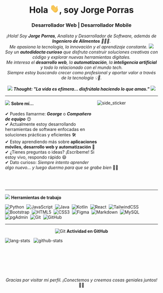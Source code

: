 <h1 align="center">Hola <img src="https://raw.githubusercontent.com/ABSphreak/ABSphreak/master/gifs/Hi.gif" width="30px">, soy Jorge Porras</h1>
<h3 align="center">Desarrollador Web | Desarrollador Mobile</h3>

<p align="center">
  <em>
    ¡Hola! Soy <b>Jorge Porras</b>, Analista y Desarrollador de Software, además de <b>Ingeniero de Alimentos</b> 🧪👨‍💻.<br>
    Me apasiona la tecnología, la innovación y el aprendizaje constante. <img src="https://github.com/TheDudeThatCode/TheDudeThatCode/blob/master/Assets/Developer.gif" width="30px"> <br>
    Soy un <b>autodidacta curioso</b> que disfruta construir soluciones creativas con código y explorar nuevas herramientas digitales.<br>
    Me interesa el <b>desarrollo web</b>, la <b>automatización</b>, la <b>inteligencia artificial</b> y todo lo relacionado con el mundo tech.<br>
    Siempre estoy buscando crecer como profesional y aportar valor a través de la tecnología 💡🚀.
  </em>
  <br><br>
  <img src="https://media.giphy.com/media/gH3LO09IOiZIqePwv9/giphy.gif" width="50" /> 
  <b><i align="center">Thought: "La vida es efímera… disfrútala haciendo lo que amas."</i></b> 
  <img src="https://media.giphy.com/media/qjqUcgIyRjsl2/giphy.gif" width="50" />
</p>

---

<img align="right" width="200" height="200" alt="side_sticker" src="https://media.giphy.com/media/TEnXkcsHrP4YedChhA/giphy.gif" />

<img src="https://media.giphy.com/media/iY8CRBdQXODJSCERIr/giphy.gif" width="30px">&nbsp;<b>Sobre mí...</b><br><br>
✔ Puedes llamarme: **_George_** o **_Compañero de equipo_** 😊<br>
✔ Actualmente estoy desarrollando herramientas de software enfocadas en soluciones prácticas y eficientes 🛠️<br>
✔ Estoy aprendiendo más sobre **aplicaciones móviles, desarrollo web y automatización** 🤖<br>
✔ ¿Tienes preguntas o ideas? ¡Escríbeme! Si estoy vivo, respondo rápido 😄<br>
✔ Dato curioso: _Siempre intento aprender algo nuevo... y luego duermo para que se grabe bien_ 🧠💤<br><br><br><br>

---

<img src="https://media.giphy.com/media/iY8CRBdQXODJSCERIr/giphy.gif" width="30px">&nbsp;<b>Herramientas de trabajo</b>


![Python](https://img.shields.io/badge/python-3670A0?style=for-the-badge&logo=python&logoColor=ffdd54)&nbsp;
![JavaScript](https://img.shields.io/badge/javascript-%23323330.svg?style=for-the-badge&logo=javascript&logoColor=%23F7DF1E)&nbsp;
![Java](https://img.shields.io/badge/java-%23ED8B00.svg?style=for-the-badge&logo=java&logoColor=white)&nbsp;
![Kotlin](https://img.shields.io/badge/kotlin-%230095D5.svg?style=for-the-badge&logo=kotlin&logoColor=white)&nbsp;
![React](https://img.shields.io/badge/react-%2320232a.svg?style=for-the-badge&logo=react&logoColor=%2361DAFB)&nbsp;
![TailwindCSS](https://img.shields.io/badge/tailwindcss-%2338B2AC.svg?style=for-the-badge&logo=tailwind-css&logoColor=white)&nbsp;
![Bootstrap](https://img.shields.io/badge/bootstrap-%23563D7C.svg?style=for-the-badge&logo=bootstrap&logoColor=white)&nbsp;
![HTML5](https://img.shields.io/badge/html5-%23E34F26.svg?style=for-the-badge&logo=html5&logoColor=white)&nbsp;
![CSS3](https://img.shields.io/badge/css3-%231572B6.svg?style=for-the-badge&logo=css3&logoColor=white)&nbsp;
![Figma](https://img.shields.io/badge/figma-%23F24E1E.svg?style=for-the-badge&logo=figma&logoColor=white)&nbsp;
![Markdown](https://img.shields.io/badge/markdown-%23000000.svg?style=for-the-badge&logo=markdown&logoColor=white)&nbsp;
![MySQL](https://img.shields.io/badge/mysql-%2300f.svg?style=for-the-badge&logo=mysql&logoColor=white)&nbsp;
![pgAdmin](https://img.shields.io/badge/pgadmin-336791?style=for-the-badge&logo=postgresql&logoColor=white)&nbsp;
![Git](https://img.shields.io/badge/git-%23F05033.svg?style=for-the-badge&logo=git&logoColor=white)&nbsp;
![GitHub](https://img.shields.io/badge/github-%23121011.svg?style=for-the-badge&logo=github&logoColor=white)&nbsp;



---

<p align="center">
  <img src="https://media.giphy.com/media/W5eoZHPpUx9sapR0eu/giphy.gif" width="30px" alt="Git"/>&nbsp;<b>Actividad en GitHub</b>
</p>

<p><img align="left" src="https://github-readme-stats.vercel.app/api/top-langs?username=IngAlim2023&show_icons=true&locale=en&layout=compact&theme=chartreuse-dark" alt="lang-stats" /></p>
<p>&nbsp;<img align="right" src="https://github-readme-stats.vercel.app/api?username=IngAlim2023&show_icons=true&locale=en&theme=chartreuse-dark" alt="github-stats" width="410" /></p>

<br><br><br><br><br>



<p align="center">
  <i>Gracias por visitar mi perfil. ¡Conectemos y creemos cosas geniales juntos!</i> 🙌🚀
</p>

<!-- Créditos al README original de: Ovindu Wijethunge -->
